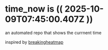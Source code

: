 # time_now is (( 2025-10-09T07:45:00.407Z ))

an automated repo that shows the currnent time

inspired by [breakingheatmap](https://github.com/breakingheatmap/breakingheatmap)